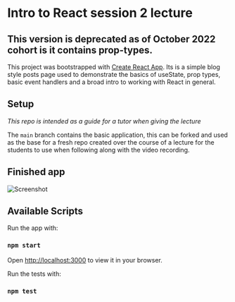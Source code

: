 # Intro to React session 2 lecture

## This version is deprecated as of October 2022 cohort is it contains prop-types.

This project was bootstrapped with [Create React App](https://github.com/facebook/create-react-app). Its is a simple blog style posts page used to demonstrate the basics of useState, prop types, basic event handlers and a broad intro to working with React in general.

## Setup
*This repo is intended as a guide for a tutor when giving the lecture*

The `main` branch contains the basic application, this can be forked and used as the base for a fresh repo created over the course of a lecture for the students to use when following along with the video recording.

## Finished app
![Screenshot](./public/screenshot-react-intro-2.png)

## Available Scripts

Run the app with:

### `npm start`

Open [http://localhost:3000](http://localhost:3000) to view it in your browser.

Run the tests with:
### `npm test`

